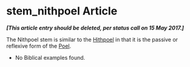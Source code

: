 # stem_nithpoel Article
***[This article entry should be deleted, per status call on 15 May 2017.]***

The Nithpoel stem is similar to the [Hithpoel](https://git.door43.org/Door43/en-uhg/src/master/content/stem_hithpoel/02.md) in that it is the passive or reflexive form of the [Poel](https://git.door43.org/Door43/en-uhg/src/master/content/stem_poel/02.md).

* No Biblical examples found.